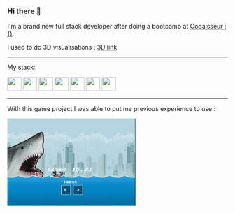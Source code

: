 ### Hi there 👋

I'm a brand new full stack developer after doing a bootcamp at [Codaisseur :{)](https://codaisseur.com/courses/academy/).

I used to do 3D visualisations : [3D link](http://be.net/mvde)


---
My stack:

<img height="32" width="32" src="https://cdn.jsdelivr.net/npm/simple-icons@v7/icons/javascript.svg" /> <img height="32" width="32" src="https://unpkg.com/simple-icons@v7/icons/npm.svg" /> <img height="32" width="32" src="https://cdn.jsdelivr.net/npm/simple-icons@v7/icons/react.svg" /> <img height="32" width="32" src="https://cdn.jsdelivr.net/npm/simple-icons@v7/icons/redux.svg" /> <img height="32" width="32" src="https://cdn.jsdelivr.net/npm/simple-icons@v7/icons/sequelize.svg" />
<img height="32" width="32" src="https://cdn.jsdelivr.net/npm/simple-icons@v7/icons/express.svg" /> <img height="32" width="32" src="https://cdn.jsdelivr.net/npm/simple-icons@v7/icons/postgresql.svg" />

---

With this game project I was able to put me previous experience to use :

[<img height="200" src="https://github.com/git-meaux/button-basher/raw/main/game-screens/shark.png" />](https://github.com/git-meaux/button-basher)


<!--
**git-meaux/git-meaux** is a ✨ _special_ ✨ repository because its `README.md` (this file) appears on your GitHub profile.

Here are some ideas to get you started:

- 🔭 I’m currently working on ...
- 🌱 I’m currently learning ...
- 👯 I’m looking to collaborate on ...
- 🤔 I’m looking for help with ...
- 💬 Ask me about ...
- 📫 How to reach me: ...
- 😄 Pronouns: ...
- ⚡ Fun fact: ...
-->
